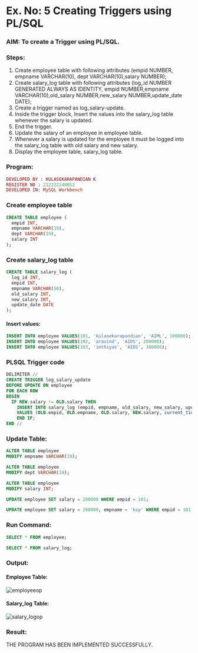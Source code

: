 # Ex. No: 5 Creating Triggers using PL/SQL

### AIM: To create a Trigger using PL/SQL.

### Steps:
1. Create employee table with following attributes (empid NUMBER, empname VARCHAR(10), dept VARCHAR(10),salary NUMBER);
2. Create salary_log table with following attributes (log_id NUMBER GENERATED ALWAYS AS IDENTITY, empid NUMBER,empname VARCHAR(10),old_salary NUMBER,new_salary NUMBER,update_date DATE);
3. Create a trigger named as log_salary-update.
4. Inside the trigger block, Insert the values into the salary_log table whenever the salary is updated.
5. End the trigger.
6. Update the salary of an employee in employee table.
7. Whenever a salary is updated for the employee it must be logged into the salary_log table with old salary and new salary.
8. Display the employee table, salary_log table.

### Program:

```ruby
DEVELOPED BY : KULASEKARAPANDIAN K
REGISTER NO : 212222240052
DEVELOPED IN: MySQL Workbench
```


### Create employee table
```sql
CREATE TABLE employee (
  empid INT,
  empname VARCHAR(19),
  dept VARCHAR(19),
  salary INT
);
```

### Create salary_log table
```sql
CREATE TABLE salary_log (
  log_id INT,
  empid INT,
  empname VARCHAR(50),
  old_salary INT,
  new_salary INT,
  update_date DATE
);
```
#### Insert values:
```sql
INSERT INTO employee VALUES(101, 'kulasekarapandian', 'AIML', 100000);
INSERT INTO employee VALUES(102, 'aravind', 'AIDS', 200000);
INSERT INTO employee VALUES(103, 'imthiyas', 'AIDS', 300000);
```

### PLSQL Trigger code
```sql
DELIMITER //
CREATE TRIGGER log_salary_update
BEFORE UPDATE ON employee
FOR EACH ROW
BEGIN
  IF NEW.salary != OLD.salary THEN
    INSERT INTO salary_log (empid, empname, old_salary, new_salary, update_date)
    VALUES (OLD.empid, OLD.empname, OLD.salary, NEW.salary, current_timestamp());
    END IF;
END //
```

### Update Table:
```sql
ALTER TABLE employee
MODIFY empname VARCHAR(19);

ALTER TABLE employee
MODIFY dept VARCHAR(19);

ALTER TABLE employee
MODIFY salary INT;

UPDATE employee SET salary = 200000 WHERE empid = 101;

UPDATE employee SET salary = 200000, empname = 'ksp' WHERE empid = 101;
```

### Run Command:
```sql
SELECT * FROM employee;

SELECT * FROM salary_log;
```


### Output:

#### Employee Table:
![employeeop](https://github.com/KSPandian7/Ex-No-5-Creating-Triggers-using-PL-SQL/assets/113496887/9e1afbb1-1525-4228-94a5-f1faa3a7ae35)


#### Salary_log Table:
![salary_logop](https://github.com/KSPandian7/Ex-No-5-Creating-Triggers-using-PL-SQL/assets/113496887/10f5229b-9a1a-4636-a2ec-29c9213a1032)



### Result:
THE PROGRAM HAS BEEN IMPLEMENTED SUCCESSFULLY.
